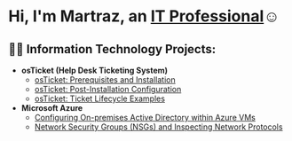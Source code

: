 <h1>Hi, I'm Martraz, an <a href="https://linkedin.com/in/Martraz">IT Professional</a>☺</h1>

<h2>👨‍💻 Information Technology Projects:</h2>

- <b>osTicket (Help Desk Ticketing System)</b>
  - [osTicket: Prerequisites and Installation]([https://github.com/martrazcc/osticket-prereqs](https://github.com/kbagley5/osticket-prereqs))
  - [osTicket: Post-Installation Configuration]([https://github.com/martrazcc/post-install-config](https://github.com/martrazstiles/Post-Install-Config.git))
  - [osTicket: Ticket Lifecycle Examples](https://github.com/martrazcc/ticket-lifecycle)
- <b>Microsoft Azure</b>
  - [Configuring On-premises Active Directory within Azure VMs](https://github.com/martrazcc/configure-ad)
  - [Network Security Groups (NSGs) and Inspecting Network Protocols](https://github.com/martrazcc/azure-network-protocols)
